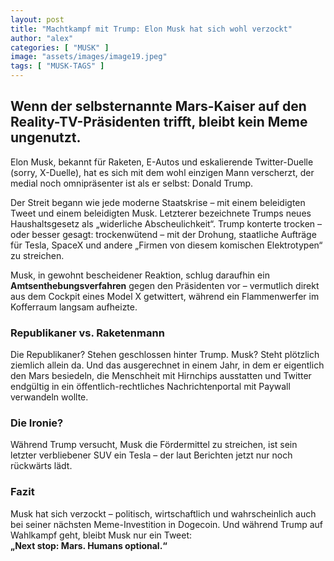 ```yaml
---
layout: post
title: "Machtkampf mit Trump: Elon Musk hat sich wohl verzockt"
author: "alex"
categories: [ "MUSK" ]
image: "assets/images/image19.jpeg"
tags: [ "MUSK-TAGS" ]
---
```


## Wenn der selbsternannte Mars-Kaiser auf den Reality-TV-Präsidenten trifft, bleibt kein Meme ungenutzt.

Elon Musk, bekannt für Raketen, E-Autos und eskalierende Twitter-Duelle (sorry, X-Duelle), hat es sich mit dem wohl einzigen Mann verscherzt, der medial noch omnipräsenter ist als er selbst: Donald Trump.

Der Streit begann wie jede moderne Staatskrise – mit einem beleidigten Tweet und einem beleidigten Musk. Letzterer bezeichnete Trumps neues Haushaltsgesetz als „widerliche Abscheulichkeit“. Trump konterte trocken – oder besser gesagt: trockenwütend – mit der Drohung, staatliche Aufträge für Tesla, SpaceX und andere „Firmen von diesem komischen Elektrotypen“ zu streichen.

Musk, in gewohnt bescheidener Reaktion, schlug daraufhin ein **Amtsenthebungsverfahren** gegen den Präsidenten vor – vermutlich direkt aus dem Cockpit eines Model X getwittert, während ein Flammenwerfer im Kofferraum langsam aufheizte.

### Republikaner vs. Raketenmann

Die Republikaner? Stehen geschlossen hinter Trump. Musk? Steht plötzlich ziemlich allein da. Und das ausgerechnet in einem Jahr, in dem er eigentlich den Mars besiedeln, die Menschheit mit Hirnchips ausstatten und Twitter endgültig in ein öffentlich-rechtliches Nachrichtenportal mit Paywall verwandeln wollte.

### Die Ironie?

Während Trump versucht, Musk die Fördermittel zu streichen, ist sein letzter verbliebener SUV ein Tesla – der laut Berichten jetzt nur noch rückwärts lädt.

### Fazit

Musk hat sich verzockt – politisch, wirtschaftlich und wahrscheinlich auch bei seiner nächsten Meme-Investition in Dogecoin. Und während Trump auf Wahlkampf geht, bleibt Musk nur ein Tweet:  
**„Next stop: Mars. Humans optional.“**
